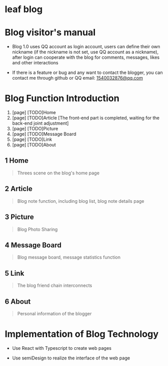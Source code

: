 # leaf blog

# Blog visitor's manual

* Blog 1.0 uses QQ account as login account, users can define their own nickname (if the nickname is not set, use QQ account as a nickname), after login can cooperate with the blog for comments, messages, likes and other interactions

* If there is a feature or bug and any want to contact the blogger, you can contact me through github or QQ email: 1540032876@qq.com
# Blog Function Introduction

1. [page] [TODO]Home
2. [page] [TODO]Article [The front-end part is completed, waiting for the back-end joint adjustment]
3. [page] [TODO]Picture
4. [page] [TODO]Message Board
5. [page] [TODO]Link
6. [page] [TODO]About

## 1 Home

> Threes scene on the blog's home page
## 2 Article

> Blog note function, including blog list, blog note details page

## 3 Picture

> Blog Photo Sharing
## 4 Message Board

> Blog message board, message statistics function

## 5 Link

> The blog friend chain interconnects

## 6 About

> Personal information of the blogger


# Implementation of Blog Technology

* Use React with Typescript to create web pages

* Use semiDesign to realize the interface of the web page
